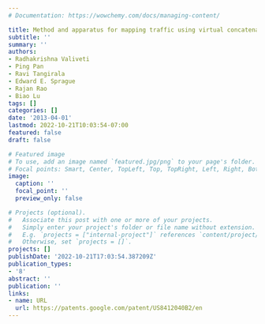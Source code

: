 ```yaml
---
# Documentation: https://wowchemy.com/docs/managing-content/

title: Method and apparatus for mapping traffic using virtual concatenation
subtitle: ''
summary: ''
authors:
- Radhakrishna Valiveti
- Ping Pan
- Ravi Tangirala
- Edward E. Sprague
- Rajan Rao
- Biao Lu
tags: []
categories: []
date: '2013-04-01'
lastmod: 2022-10-21T10:03:54-07:00
featured: false
draft: false

# Featured image
# To use, add an image named `featured.jpg/png` to your page's folder.
# Focal points: Smart, Center, TopLeft, Top, TopRight, Left, Right, BottomLeft, Bottom, BottomRight.
image:
  caption: ''
  focal_point: ''
  preview_only: false

# Projects (optional).
#   Associate this post with one or more of your projects.
#   Simply enter your project's folder or file name without extension.
#   E.g. `projects = ["internal-project"]` references `content/project/deep-learning/index.md`.
#   Otherwise, set `projects = []`.
projects: []
publishDate: '2022-10-21T17:03:54.387209Z'
publication_types:
- '8'
abstract: ''
publication: ''
links:
- name: URL
  url: https://patents.google.com/patent/US8412040B2/en
---
```

